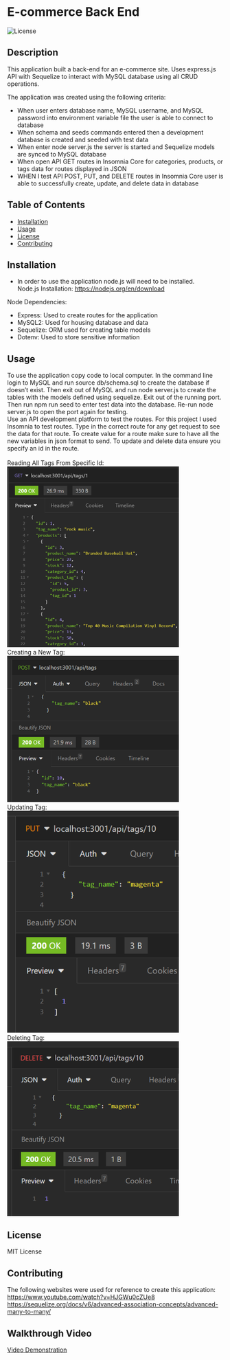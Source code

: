 # E-commerce Back End
  ![License](https://img.shields.io/badge/License-MIT-blue.svg)
  
  ## Description
 This application built a back-end for an e-commerce site. Uses express.js API with Sequelize to interact with MySQL database using all CRUD operations.

  The application was created using the following criteria:
  - When user enters database name, MySQL username, and MySQL password into environment variable file the user is able to connect to database 
  - When schema and seeds commands entered then a development database is created and seeded with test data
  - When enter node server.js the server is started and Sequelize models are synced to MySQL database 
  - When open API GET routes in Insomnia Core for categories, products, or tags data for routes displayed in JSON
  - WHEN I test API POST, PUT, and DELETE routes in Insomnia Core user is able to successfully create, update, and delete data in database

  ## Table of Contents
- [Installation](#installation)
- [Usage](#usage)
- [License](#license)
- [Contributing](#contributing)
 
## Installation
- In order to use the application node.js will need to be installed. <br />
Node.js Installation: https://nodejs.org/en/download 

Node Dependencies: 
- Express: Used to create routes for the application 
- MySQL2: Used for housing database and data
- Sequelize: ORM used for creating table models
- Dotenv: Used to store sensitive information

## Usage
To use the application copy code to local computer. In the command line login to MySQL and run source db/schema.sql to create the database if doesn’t exist. Then exit out of MySQL and run node server.js to create the tables with the models defined using sequelize. Exit out of the running port. Then run npm run seed to enter test data into the database. Re-run node server.js to open the port again for testing. <br>
Use an API development platform to test the routes. For this project I used Insomnia to test routes. Type in the correct route for any get request to see the data for that route. To create value for a route make sure to have all the new variables in json format to send. To update and delete data ensure you specify  an id in the route.
<br><br>
Reading All Tags From Specific Id:<br>
<img src="./images/get-tags.png" width='400' height='auto'><br>
Creating a New Tag:<br>
<img src="./images/post-tags.png" width='400' height='auto'><br>
Updating Tag:<br>
<img src="./images/put-tags.png" width='400' height='auto'><br>
Deleting Tag:<br>
<img src="./images/delete-tags.png" width='400' height='auto'><br>

## License 
MIT License

## Contributing
The following websites were used for reference to create this application:<br />
https://www.youtube.com/watch?v=HJGWu0cZUe8<br>
https://sequelize.org/docs/v6/advanced-association-concepts/advanced-many-to-many/

## Walkthrough Video
[Video Demonstration](https://drive.google.com/file/d/1j9VjH8eKwctwUK388fxgsK8ZGTshEF0B/view)
